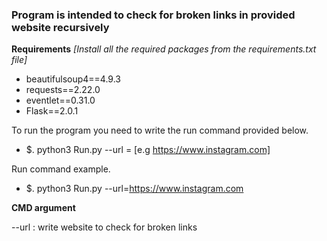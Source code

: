 ### Program is intended to check for broken links in provided website recursively

**Requirements**
*[Install all the required packages from the requirements.txt file]*

- beautifulsoup4==4.9.3
- requests==2.22.0
- eventlet==0.31.0  
- Flask==2.0.1

To run the program you need to write the run command provided below.

- $. python3 Run.py --url = <website-url> [e.g https://www.instagram.com]

Run command example.
- $. python3 Run.py --url=https://www.instagram.com

**CMD argument**

--url : write website to check for broken links
